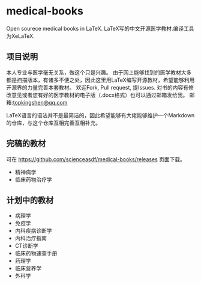 # medical-books
Open sourece medical books in LaTeX. LaTeX写的中文开源医学教材.编译工具为XeLaTeX.

## 项目说明
本人专业与医学毫无关系，做这个只是兴趣。
由于网上能够找到的医学教材大多都是扫描版本，有诸多不便之处，因此这里用LaTeX编写开源教材，希望能够利用开源界的力量完善本套教材。
欢迎Fork, Pull request, 提Issues. 对书的内容有修改意见或者您有好的医学教材的电子版（.docx格式）也可以通过邮箱发给我。
邮箱:topkingshen@qq.com 
  
LaTeX语言的语法并不是最简洁的，因此希望能够有大佬能够维护一个Markdown的仓库，与这个仓库互相完善互相补充。

## 完稿的教材
可在 https://github.com/scienceasdf/medical-books/releases 
页面下载。
* 精神病学
* 临床药物治疗学

## 计划中的教材

* 病理学
* 免疫学
* 内科疾病诊断学
* 内科治疗指南
* CT诊断学
* 临床药物速查手册
* 药理学
* 临床营养学
* 外科学
